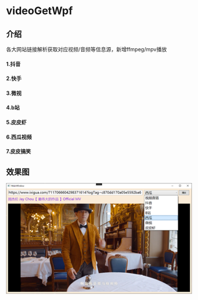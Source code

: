 # videoGetWpf
## 介绍
各大网站链接解析获取对应视频/音频等信息源，新增ffmpeg/mpv播放
#### 1.抖音
#### 2.快手
#### 3.微视
#### 4.b站
#### 5.皮皮虾
#### 6.西瓜视频
#### 7.皮皮搞笑

## 效果图
![image](https://github.com/KikyoShaw/videoGetWpf/blob/master/Image/1.png)
